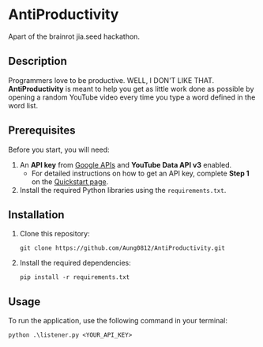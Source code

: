 # AntiProductivity
Apart of the brainrot jia.seed hackathon.

## Description
Programmers love to be productive. WELL, I DON'T LIKE THAT. **AntiProductivity** is meant to help you get as little work done as possible by opening a random YouTube video every time you type a word defined in the word list.

## Prerequisites
Before you start, you will need:
1. An **API key** from [Google APIs](https://developers.google.com/youtube/v3/quickstart/python) and **YouTube Data API v3** enabled.
   - For detailed instructions on how to get an API key, complete **Step 1** on the [Quickstart page](https://developers.google.com/youtube/v3/quickstart/python).
2. Install the required Python libraries using the `requirements.txt`.

## Installation
1. Clone this repository:
   ```shell
   git clone https://github.com/Aung0812/AntiProductivity.git
   
2. Install the required dependencies:
   ```shell
   pip install -r requirements.txt
   
## Usage
To run the application, use the following command in your terminal:
```shell
python .\listener.py <YOUR_API_KEY>

